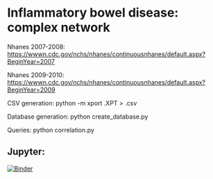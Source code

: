 # Inflammatory bowel disease: complex network

Nhanes 2007-2008: https://wwwn.cdc.gov/nchs/nhanes/continuousnhanes/default.aspx?BeginYear=2007

Nhanes 2009-2010: https://wwwn.cdc.gov/nchs/nhanes/continuousnhanes/default.aspx?BeginYear=2009

CSV generation:
python -m xport <filename>.XPT > <filename>.csv

Database generation:
python create_database.py

Queries:
python correlation.py

## Jupyter:
[![Binder](https://mybinder.org/badge_logo.svg)](https://mybinder.org/v2/gh/Trindad/digestive-diseases/network)

